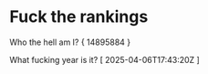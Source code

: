 # Fuck the rankings

Who the hell am I?
{ 14895884 }

What fucking year is it?
[ 2025-04-06T17:43:20Z ]
